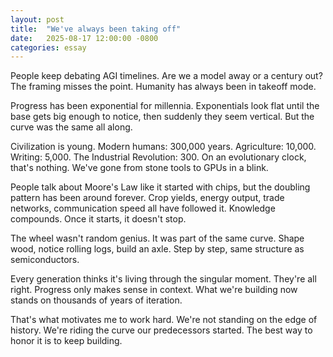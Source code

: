 ```yaml
---
layout: post
title:  "We've always been taking off"
date:   2025-08-17 12:00:00 -0800
categories: essay
---
```

People keep debating AGI timelines. Are we a model away or a century out? The framing misses the point. Humanity has always been in takeoff mode.

Progress has been exponential for millennia. Exponentials look flat until the base gets big enough to notice, then suddenly they seem vertical. But the curve was the same all along.

Civilization is young. Modern humans: 300,000 years. Agriculture: 10,000. Writing: 5,000. The Industrial Revolution: 300. On an evolutionary clock, that's nothing. We've gone from stone tools to GPUs in a blink.

People talk about Moore's Law like it started with chips, but the doubling pattern has been around forever. Crop yields, energy output, trade networks, communication speed  all have followed it. Knowledge compounds. Once it starts, it doesn't stop.

The wheel wasn't random genius. It was part of the same curve. Shape wood, notice rolling logs, build an axle. Step by step, same structure as semiconductors.

Every generation thinks it's living through the singular moment. They're all right. Progress only makes sense in context. What we're building now stands on thousands of years of iteration.

That's what motivates me to work hard. We're not standing on the edge of history. We're riding the curve our predecessors started. The best way to honor it is to keep building.

